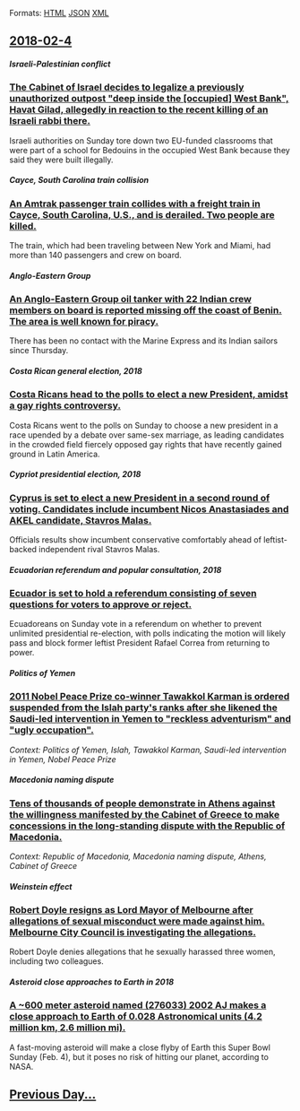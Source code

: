 
Formats: [HTML](2018/02/4/index.html)  [JSON](2018/02/4/index.json)  [XML](2018/02/4/index.xml)  

## [2018-02-4](/news/2018/02/4/index.md)

##### Israeli-Palestinian conflict
### [The Cabinet of Israel decides to legalize a previously unauthorized outpost "deep inside the [occupied] West Bank", Havat Gilad, allegedly in reaction to the recent killing of an Israeli rabbi there. ](/news/2018/02/4/the-cabinet-of-israel-decides-to-legalize-a-previously-unauthorized-outpost-deep-inside-the-occupied-west-bank-havat-gilad-allegedly-i.md)
Israeli authorities on Sunday tore down two EU-funded classrooms that were part of a school for Bedouins in the occupied West Bank because they said they were built illegally.

##### Cayce, South Carolina train collision
### [An Amtrak passenger train collides with a freight train in Cayce, South Carolina, U.S., and is derailed. Two people are killed. ](/news/2018/02/4/an-amtrak-passenger-train-collides-with-a-freight-train-in-cayce-south-carolina-u-s-and-is-derailed-two-people-are-killed.md)
The train, which had been traveling between New York and Miami, had more than 140 passengers and crew on board.

##### Anglo-Eastern Group
### [An Anglo-Eastern Group oil tanker with 22 Indian crew members on board is reported missing off the coast of Benin. The area is well known for piracy. ](/news/2018/02/4/an-anglo-eastern-group-oil-tanker-with-22-indian-crew-members-on-board-is-reported-missing-off-the-coast-of-benin-the-area-is-well-known-fo.md)
There has been no contact with the Marine Express and its Indian sailors since Thursday.

##### Costa Rican general election, 2018
### [Costa Ricans head to the polls to elect a new President, amidst a gay rights controversy. ](/news/2018/02/4/costa-ricans-head-to-the-polls-to-elect-a-new-president-amidst-a-gay-rights-controversy.md)
Costa Ricans went to the polls on Sunday to choose a new president in a race upended by a debate over same-sex marriage, as leading candidates in the crowded field fiercely opposed gay rights that have recently gained ground in Latin America.

##### Cypriot presidential election, 2018
### [Cyprus is set to elect a new President in a second round of voting. Candidates include incumbent Nicos Anastasiades and AKEL candidate, Stavros Malas. ](/news/2018/02/4/cyprus-is-set-to-elect-a-new-president-in-a-second-round-of-voting-candidates-include-incumbent-nicos-anastasiades-and-akel-candidate-stav.md)
Officials results show incumbent conservative comfortably ahead of leftist-backed independent rival Stavros Malas.

##### Ecuadorian referendum and popular consultation, 2018
### [Ecuador is set to hold a referendum consisting of seven questions for voters to approve or reject. ](/news/2018/02/4/ecuador-is-set-to-hold-a-referendum-consisting-of-seven-questions-for-voters-to-approve-or-reject.md)
Ecuadoreans on Sunday vote in a referendum on whether to prevent unlimited presidential re-election, with polls indicating the motion will likely pass and block former leftist President Rafael Correa from returning to power.

##### Politics of Yemen
### [2011 Nobel Peace Prize co-winner Tawakkol Karman is ordered suspended from the Islah party's ranks after she likened the Saudi-led intervention in Yemen to "reckless adventurism" and "ugly occupation". ](/news/2018/02/4/2011-nobel-peace-prize-co-winner-tawakkol-karman-is-ordered-suspended-from-the-islah-party-s-ranks-after-she-likened-the-saudi-led-intervent.md)
_Context: Politics of Yemen, Islah, Tawakkol Karman, Saudi-led intervention in Yemen, Nobel Peace Prize_

##### Macedonia naming dispute
### [Tens of thousands of people demonstrate in Athens against the willingness manifested by the Cabinet of Greece to make concessions in the long-standing dispute with the Republic of Macedonia. ](/news/2018/02/4/tens-of-thousands-of-people-demonstrate-in-athens-against-the-willingness-manifested-by-the-cabinet-of-greece-to-make-concessions-in-the-lon.md)
_Context: Republic of Macedonia, Macedonia naming dispute, Athens, Cabinet of Greece_

##### Weinstein effect
### [Robert Doyle resigns as Lord Mayor of Melbourne after allegations of sexual misconduct were made against him. Melbourne City Council is investigating the allegations. ](/news/2018/02/4/robert-doyle-resigns-as-lord-mayor-of-melbourne-after-allegations-of-sexual-misconduct-were-made-against-him-melbourne-city-council-is-inve.md)
Robert Doyle denies allegations that he sexually harassed three women, including two colleagues.

##### Asteroid close approaches to Earth in 2018
### [A ~600 meter asteroid named (276033) 2002 AJ makes a close approach to Earth of 0.028 Astronomical units (4.2 million km, 2.6 million mi). ](/news/2018/02/4/a-600-meter-asteroid-named-276033-2002-aj-makes-a-close-approach-to-earth-of-0-028-astronomical-units-4-2-million-km-2-6-million-mi.md)
A fast-moving asteroid will make a close flyby of Earth this Super Bowl Sunday (Feb. 4), but it poses no risk of hitting our planet, according to NASA.

## [Previous Day...](/news/2018/02/3/index.md)

